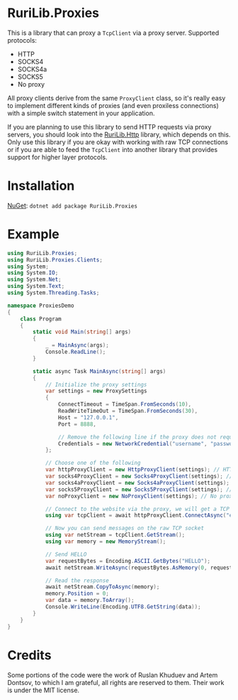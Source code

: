 # RuriLib.Proxies
This is a library that can proxy a `TcpClient` via a proxy server. Supported protocols:
- HTTP
- SOCKS4
- SOCKS4a
- SOCKS5
- No proxy

All proxy clients derive from the same `ProxyClient` class, so it's really easy to implement different kinds of proxies (and even proxiless connections) with a simple switch statement in your application.

If you are planning to use this library to send HTTP requests via proxy servers, you should look into the [RuriLib.Http](https://github.com/openbullet/OpenBullet2/tree/master/RuriLib.Http) library, which depends on this. Only use this library if you are okay with working with raw TCP connections or if you are able to feed the `TcpClient` into another library that provides support for higher layer protocols.

# Installation
[NuGet](https://nuget.org/packages/RuriLib.Proxies): `dotnet add package RuriLib.Proxies`

# Example
```csharp
using RuriLib.Proxies;
using RuriLib.Proxies.Clients;
using System;
using System.IO;
using System.Net;
using System.Text;
using System.Threading.Tasks;

namespace ProxiesDemo
{
    class Program
    {
        static void Main(string[] args)
        {
            _ = MainAsync(args);
            Console.ReadLine();
        }

        static async Task MainAsync(string[] args)
        {
            // Initialize the proxy settings
            var settings = new ProxySettings
            {
                ConnectTimeout = TimeSpan.FromSeconds(10),
                ReadWriteTimeOut = TimeSpan.FromSeconds(30),
                Host = "127.0.0.1",
                Port = 8888,

                // Remove the following line if the proxy does not require authentication
                Credentials = new NetworkCredential("username", "password")
            };

            // Choose one of the following
            var httpProxyClient = new HttpProxyClient(settings); // HTTP proxies
            var socks4ProxyClient = new Socks4ProxyClient(settings); // Socks4 proxies
            var socks4aProxyClient = new Socks4aProxyClient(settings); // Socks4a proxies
            var socks5ProxyClient = new Socks5ProxyClient(settings); // Socks5a proxies
            var noProxyClient = new NoProxyClient(settings); // No proxy

            // Connect to the website via the proxy, we will get a TCP client that we can use
            using var tcpClient = await httpProxyClient.ConnectAsync("example.com", 80);

            // Now you can send messages on the raw TCP socket
            using var netStream = tcpClient.GetStream();
            using var memory = new MemoryStream();

            // Send HELLO
            var requestBytes = Encoding.ASCII.GetBytes("HELLO");
            await netStream.WriteAsync(requestBytes.AsMemory(0, requestBytes.Length));

            // Read the response
            await netStream.CopyToAsync(memory);
            memory.Position = 0;
            var data = memory.ToArray();
            Console.WriteLine(Encoding.UTF8.GetString(data));
        }
    }
}
```

# Credits
Some portions of the code were the work of Ruslan Khuduev and Artem Dontsov, to which I am grateful, all rights are reserved to them. Their work is under the MIT license.
